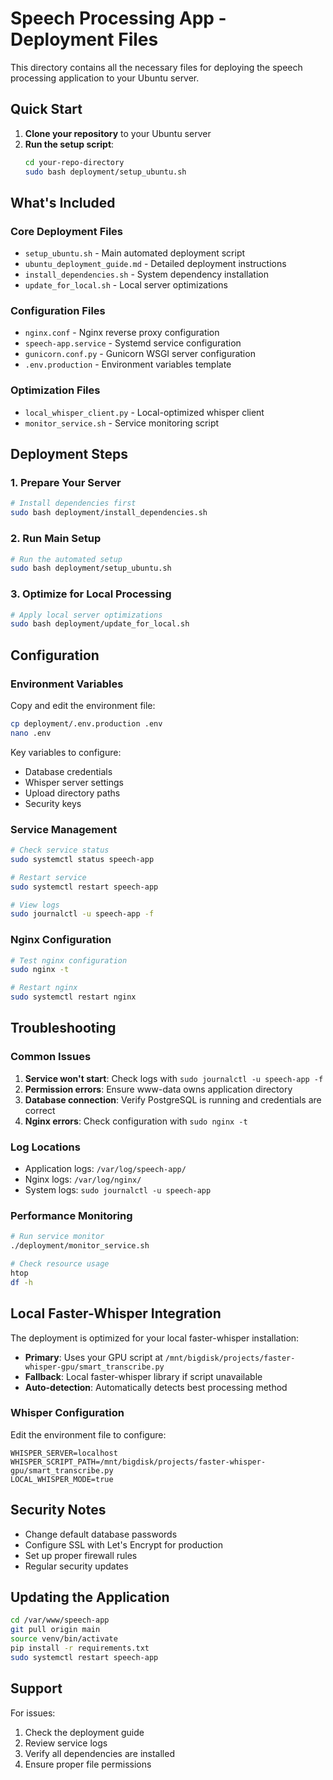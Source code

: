 # Speech Processing App - Deployment Files

This directory contains all the necessary files for deploying the speech processing application to your Ubuntu server.

## Quick Start

1. **Clone your repository** to your Ubuntu server
2. **Run the setup script**:
   ```bash
   cd your-repo-directory
   sudo bash deployment/setup_ubuntu.sh
   ```

## What's Included

### Core Deployment Files
- `setup_ubuntu.sh` - Main automated deployment script
- `ubuntu_deployment_guide.md` - Detailed deployment instructions
- `install_dependencies.sh` - System dependency installation
- `update_for_local.sh` - Local server optimizations

### Configuration Files
- `nginx.conf` - Nginx reverse proxy configuration
- `speech-app.service` - Systemd service configuration
- `gunicorn.conf.py` - Gunicorn WSGI server configuration
- `.env.production` - Environment variables template

### Optimization Files
- `local_whisper_client.py` - Local-optimized whisper client
- `monitor_service.sh` - Service monitoring script

## Deployment Steps

### 1. Prepare Your Server
```bash
# Install dependencies first
sudo bash deployment/install_dependencies.sh
```

### 2. Run Main Setup
```bash
# Run the automated setup
sudo bash deployment/setup_ubuntu.sh
```

### 3. Optimize for Local Processing
```bash
# Apply local server optimizations
sudo bash deployment/update_for_local.sh
```

## Configuration

### Environment Variables
Copy and edit the environment file:
```bash
cp deployment/.env.production .env
nano .env
```

Key variables to configure:
- Database credentials
- Whisper server settings
- Upload directory paths
- Security keys

### Service Management
```bash
# Check service status
sudo systemctl status speech-app

# Restart service
sudo systemctl restart speech-app

# View logs
sudo journalctl -u speech-app -f
```

### Nginx Configuration
```bash
# Test nginx configuration
sudo nginx -t

# Restart nginx
sudo systemctl restart nginx
```

## Troubleshooting

### Common Issues
1. **Service won't start**: Check logs with `sudo journalctl -u speech-app -f`
2. **Permission errors**: Ensure www-data owns application directory
3. **Database connection**: Verify PostgreSQL is running and credentials are correct
4. **Nginx errors**: Check configuration with `sudo nginx -t`

### Log Locations
- Application logs: `/var/log/speech-app/`
- Nginx logs: `/var/log/nginx/`
- System logs: `sudo journalctl -u speech-app`

### Performance Monitoring
```bash
# Run service monitor
./deployment/monitor_service.sh

# Check resource usage
htop
df -h
```

## Local Faster-Whisper Integration

The deployment is optimized for your local faster-whisper installation:

- **Primary**: Uses your GPU script at `/mnt/bigdisk/projects/faster-whisper-gpu/smart_transcribe.py`
- **Fallback**: Local faster-whisper library if script unavailable
- **Auto-detection**: Automatically detects best processing method

### Whisper Configuration
Edit the environment file to configure:
```env
WHISPER_SERVER=localhost
WHISPER_SCRIPT_PATH=/mnt/bigdisk/projects/faster-whisper-gpu/smart_transcribe.py
LOCAL_WHISPER_MODE=true
```

## Security Notes

- Change default database passwords
- Configure SSL with Let's Encrypt for production
- Set up proper firewall rules
- Regular security updates

## Updating the Application

```bash
cd /var/www/speech-app
git pull origin main
source venv/bin/activate
pip install -r requirements.txt
sudo systemctl restart speech-app
```

## Support

For issues:
1. Check the deployment guide
2. Review service logs
3. Verify all dependencies are installed
4. Ensure proper file permissions